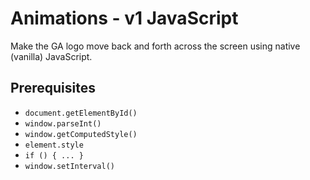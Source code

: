 # Animations - v1 JavaScript

Make the GA logo move back and forth across the screen
using native (vanilla) JavaScript.

## Prerequisites

* `document.getElementById()`
* `window.parseInt()`
* `window.getComputedStyle()`
* `element.style`
* `if () { ... }`
* `window.setInterval()`
